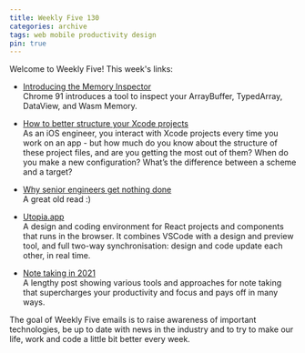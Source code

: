 ```yaml
---
title: Weekly Five 130
categories: archive
tags: web mobile productivity design
pin: true
---
```


Welcome to Weekly Five! This week's links:

- [Introducing the Memory Inspector](https://developer.chrome.com/blog/memory-inspector/)  
  Chrome 91 introduces a tool to inspect your ArrayBuffer, TypedArray, DataView, and Wasm Memory.

- [How to better structure your Xcode projects](https://screenplay.dev/blog/post/Xr88fIeCmhQN3iTkZt4v)  
  As an iOS engineer, you interact with Xcode projects every time you work on an app - but how much do you know about the structure of these project files, and are you getting the most out of them? When do you make a new configuration? What’s the difference between a scheme and a target?

- [Why senior engineers get nothing done](https://swizec.com/blog/why-senior-engineers-get-nothing-done/)  
  A great old read :)

- [Utopia.app](https://utopia.app/)  
  A design and coding environment for React projects and components that runs in the browser. It combines VSCode with a design and preview tool, and full two-way synchronisation: design and code update each other, in real time.

- [Note taking in 2021](http://blog.dornea.nu/2021/06/13/note-taking-in-2021/)  
  A lengthy post showing various tools and approaches for note taking that supercharges your productivity and focus and pays off in many ways.

The goal of Weekly Five emails is to raise awareness of important technologies, be up to date with news in the industry and to try to make our life, work and code a little bit better every week.
